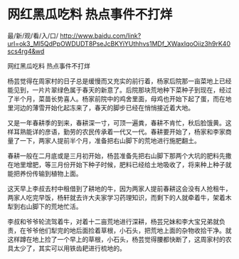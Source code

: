 # 网红黑瓜吃料 热点事件不打烊


最/新/观/看/入/口/ http://www.baidu.com/link?url=ok3_Ml5QdPpOWDUDT8PseJcBKYiYUthhvs1MDf_XWaxIqoOiiz3h9rK40scs4rg4&wd


网红黑瓜吃料 热点事件不打烊

杨芸觉得在周家村的日子总是缓慢而又充实的前行着，杨家后院那一亩菜地上已经能见到，一片片翠绿色属于春天的新意了。后院那块荒地种下菜种子到现在，经过了半个月，菜苗长势喜人。杨家前院中的鸡舍里面，母鸡也开始下起了蛋，而在地里河边的薄雪开始化起冻来了，春天的脚步已经在悄悄接近着大地。

又是一年春耕季的到来，春耕深一寸，可顶一遍粪，春耕不肯忙，秋后脸饿黄。这样耳熟能详的彦语，勤劳的农民传承着一代又一代。春耕要开始了，杨家和李家商量了一下，两家人提前半个月，准备把右山脚下的荒地进行施肥翻土。

春耕一般在二月底或是三月初开始，杨芸准备先把右山脚下那两个大坑的肥料先撒在地里增肥，等三月份开始下种子时候，肥料已经给土地吸收了，将来种上种子就能把养份传输到植物上面。

这天早上李叔去村中租借到了耕地的牛，因为两家人提前春耕这会没有人抢租牛，两家人吃完早饭，杨轩就去许大夫家学习药理知识，而剩下的人就牵着牛，架着木犁到右山脚下的荒地忙活。

李叔和爷爷轮流驾着牛，对着十二亩荒地进行深耕，杨芸兄妹和李大宝兄弟就负责，在爷爷他们犁完的地后面捡着草根，小石头，把荒地上面的杂物收拾干净。就这样蹲在地上捡了一个早上的草根，小石头，杨芸觉得腰都快断了，这周家村的农具太少了，其实可以用铁齿耙进行梳地的。
